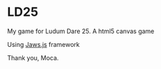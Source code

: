 LD25
====

My game for Ludum Dare 25. A html5 canvas game

Using [Jaws.js](jawsjs.com) framework


Thank you, Moca.

